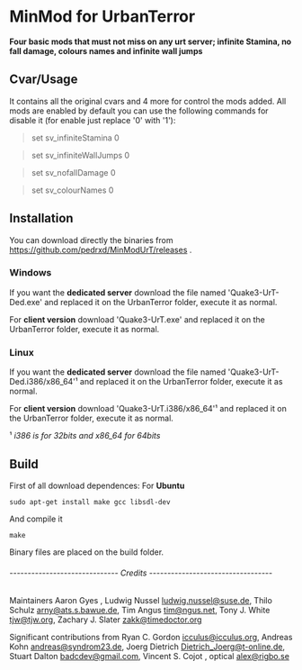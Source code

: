# MinMod for UrbanTerror
**Four basic mods that must not miss on any urt server; infinite Stamina, no fall damage, colours names and infinite wall jumps**

## Cvar/Usage
It contains all the original cvars and 4 more for control the mods added. All mods are enabled by default you can use the following commands for disable it (for enable just replace '0' with '1'):

 > set sv_infiniteStamina 0

 > set sv_infiniteWallJumps 0

 > set sv_nofallDamage 0

 > set sv_colourNames 0


## Installation
You can download directly the binaries from https://github.com/pedrxd/MinModUrT/releases .
### Windows
If you want the **dedicated server** download the file named 'Quake3-UrT-Ded.exe' and replaced it on the UrbanTerror folder, execute it as normal.

For **client version** download 'Quake3-UrT.exe' and replaced it on the UrbanTerror folder, execute it as normal.

### Linux
If you want the **dedicated server** download the file named 'Quake3-UrT-Ded.i386/x86_64'¹ and replaced it on the UrbanTerror folder, execute it as normal.

For **client version** download 'Quake3-UrT.i386/x86_64'¹ and replaced it on the UrbanTerror folder, execute it as normal.

 ¹ *i386 is for 32bits and x86_64 for 64bits*

## Build
First of all download dependences: For **Ubuntu**
```
sudo apt-get install make gcc libsdl-dev
```
And compile it
```
make
```
Binary files are placed on the build folder.



###### ------------------------------ Credits ----------------------------------

Maintainers
  Aaron Gyes <floam at sh dot nu>,
  Ludwig Nussel <ludwig.nussel@suse.de>,
  Thilo Schulz <arny@ats.s.bawue.de>,
  Tim Angus <tim@ngus.net>,
  Tony J. White <tjw@tjw.org>,
  Zachary J. Slater <zakk@timedoctor.org>

Significant contributions from
  Ryan C. Gordon <icculus@icculus.org>,
  Andreas Kohn <andreas@syndrom23.de>,
  Joerg Dietrich <Dietrich_Joerg@t-online.de>,
  Stuart Dalton <badcdev@gmail.com>,
  Vincent S. Cojot <vincent at cojot dot name>,
  optical <alex@rigbo.se>

